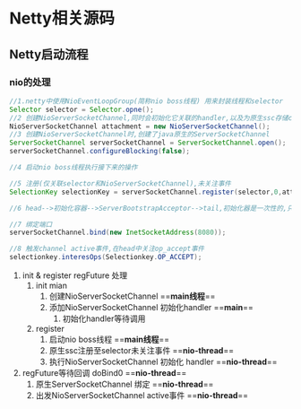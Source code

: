 # Netty相关源码

## Netty启动流程

### nio的处理

```java
//1.netty中使用NioEventLoopGroup(简称nio boss线程) 用来封装线程和selector
Selector selector = Selector.opne();
//2 创建NioServerSocketChannel,同时会初始化它关联的handler,以及为原生ssc存储config
NioServerSocketChannel attachment = new NioServerSocketChannel();
//3 创建NioServerSocketChannel时,创建了java原生的ServerSocketChannel
ServerSocketChannel serverSocketChannel = ServerSocketChannel.open();
serverSocketChannel.configureBlocking(false);

//4 启动nio boss线程执行接下来的操作

//5 注册(仅关联selector和NioServerSocketChannel),未关注事件
SelectionKey selectionKey = serverSocketChannel.register(selector,0,attachment);

//6 head-->初始化容器-->ServerBootstrapAcceptor-->tail,初始化器是一次性的,只为添加acceptor

//7 绑定端口
serverSocketChannel.bind(new InetSocketAddress(8080));

//8 触发channel active事件,在head中关注op_accept事件
selectionkey.interesOps(Selectionkey.OP_ACCEPT);
```



1. init & register regFuture 处理
   1. init mian
      1. 创建NioServerSocketChannel  ==**main线程**==
      2. 添加NioServerSocketChannel 初始化handler  ==**main**==
         1. 初始化handler等待调用
   2. register
      1. 启动nio boss线程 ==**main线程**==
      2. 原生ssc注册至selector未关注事件 ==**nio-thread**==
      3. 执行NioServerSocketChannel 初始化 handler ==**nio-thread**==
2. regFuture等待回调 doBind0  ==**nio-thread**==
   1. 原生ServerSocketChannel 绑定   ==**nio-thread**==
   2. 出发NioServerSocketChannel active事件   ==**nio-thread**==  
